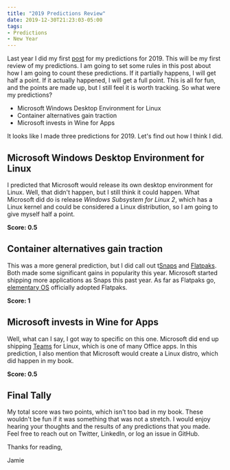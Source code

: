```yaml
---
title: "2019 Predictions Review"
date: 2019-12-30T21:23:03-05:00
tags:
- Predictions
- New Year 
---
```


Last year I did my first [post](https://www.phillipsj.net/posts/2019-predictions/) for my predictions for 2019. This will be my first review of my predictions. I am going to set some rules in this post about how I am going to count these predictions. If it partially happens, I will get half a point. If it actually happened, I will get a full point. This is all for fun, and the points are made up, but I still feel it is worth tracking. So what were my predictions?
   
   * Microsoft Windows Desktop Environment for Linux
   * Container alternatives gain traction
   * Microsoft invests in Wine for Apps

It looks like I made three predictions for 2019. Let's find out how I think I did.

## Microsoft Windows Desktop Environment for Linux

I predicted that Microsoft would release its own desktop environment for Linux. Well, that didn't happen, but I still think it could happen. What Microsoft did do is release *Windows Subsystem for Linux 2*, which has a Linux kernel and could be considered a Linux distribution, so I am going to give myself half a point.

**Score: 0.5**

## Container alternatives gain traction

This was a more general prediction, but I did call out t[Snaps](https://snapcraft.io/) and [Flatpaks](https://flatpak.org/). Both made some significant gains in popularity this year. Microsoft started shipping more applications as Snaps this past year. As far as Flatpaks go, [elementary OS](https://elementary.io/) officially adopted Flatpaks.

**Score: 1**

## Microsoft invests in Wine for Apps

Well, what can I say, I got way to specific on this one. Microsoft did end up shipping [Teams](https://techcommunity.microsoft.com/t5/microsoft-teams-blog/microsoft-teams-is-now-available-on-linux/ba-p/1056267) for Linux, which is one of many Office apps. In this prediction, I also mention that Microsoft would create a Linux distro, which did happen in my book. 

**Score: 0.5**

## Final Tally 

My total score was two points, which isn't too bad in my book. These wouldn't be fun if it was something that was not a stretch. I would enjoy hearing your thoughts and the results of any predictions that you made. Feel free to reach out on Twitter, LinkedIn, or log an issue in GitHub.

Thanks for reading,

Jamie